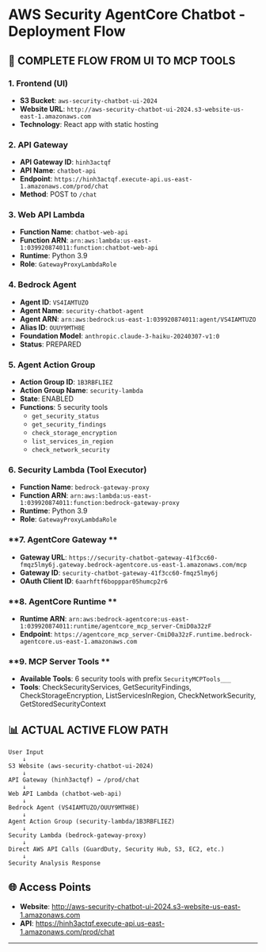 # AWS Security AgentCore Chatbot -  Deployment Flow

## 🔄 **COMPLETE FLOW FROM UI TO MCP TOOLS**

### **1. Frontend (UI)**
- **S3 Bucket**: `aws-security-chatbot-ui-2024`
- **Website URL**: `http://aws-security-chatbot-ui-2024.s3-website-us-east-1.amazonaws.com`
- **Technology**: React app with static hosting

### **2. API Gateway**
- **API Gateway ID**: `hinh3actqf`
- **API Name**: `chatbot-api`
- **Endpoint**: `https://hinh3actqf.execute-api.us-east-1.amazonaws.com/prod/chat`
- **Method**: POST to `/chat`

### **3. Web API Lambda**
- **Function Name**: `chatbot-web-api`
- **Function ARN**: `arn:aws:lambda:us-east-1:039920874011:function:chatbot-web-api`
- **Runtime**: Python 3.9
- **Role**: `GatewayProxyLambdaRole`

### **4. Bedrock Agent**
- **Agent ID**: `VS4IAMTUZO`
- **Agent Name**: `security-chatbot-agent`
- **Agent ARN**: `arn:aws:bedrock:us-east-1:039920874011:agent/VS4IAMTUZO`
- **Alias ID**: `OUUY9MTH8E`
- **Foundation Model**: `anthropic.claude-3-haiku-20240307-v1:0`
- **Status**: PREPARED

### **5. Agent Action Group**
- **Action Group ID**: `1B3RBFLIEZ`
- **Action Group Name**: `security-lambda`
- **State**: ENABLED
- **Functions**: 5 security tools
  - `get_security_status`
  - `get_security_findings`
  - `check_storage_encryption`
  - `list_services_in_region`
  - `check_network_security`

### **6. Security Lambda (Tool Executor)**
- **Function Name**: `bedrock-gateway-proxy`
- **Function ARN**: `arn:aws:lambda:us-east-1:039920874011:function:bedrock-gateway-proxy`
- **Runtime**: Python 3.9
- **Role**: `GatewayProxyLambdaRole`

### **7. AgentCore Gateway **
- **Gateway URL**: `https://security-chatbot-gateway-41f3cc60-fmqz5lmy6j.gateway.bedrock-agentcore.us-east-1.amazonaws.com/mcp`
- **Gateway ID**: `security-chatbot-gateway-41f3cc60-fmqz5lmy6j`
- **OAuth Client ID**: `6aarhftf6bopppar05humcp2r6`

### **8. AgentCore Runtime **
- **Runtime ARN**: `arn:aws:bedrock-agentcore:us-east-1:039920874011:runtime/agentcore_mcp_server-CmiD0a32zF`
- **Endpoint**: `https://agentcore_mcp_server-CmiD0a32zF.runtime.bedrock-agentcore.us-east-1.amazonaws.com`

### **9. MCP Server Tools **
- **Available Tools**: 6 security tools with prefix `SecurityMCPTools___`
- **Tools**: CheckSecurityServices, GetSecurityFindings, CheckStorageEncryption, ListServicesInRegion, CheckNetworkSecurity, GetStoredSecurityContext

## 📊 **ACTUAL ACTIVE FLOW PATH**

```
User Input
    ↓
S3 Website (aws-security-chatbot-ui-2024)
    ↓
API Gateway (hinh3actqf) → /prod/chat
    ↓
Web API Lambda (chatbot-web-api)
    ↓
Bedrock Agent (VS4IAMTUZO/OUUY9MTH8E)
    ↓
Agent Action Group (security-lambda/1B3RBFLIEZ)
    ↓
Security Lambda (bedrock-gateway-proxy)
    ↓
Direct AWS API Calls (GuardDuty, Security Hub, S3, EC2, etc.)
    ↓
Security Analysis Response
```



## 🌐 **Access Points**

- **Website**: http://aws-security-chatbot-ui-2024.s3-website-us-east-1.amazonaws.com
- **API**: https://hinh3actqf.execute-api.us-east-1.amazonaws.com/prod/chat

---
